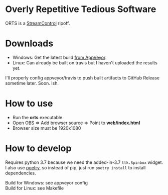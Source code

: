 # Overly Repetitive Tedious Software

ORTS is a [StreamControl][1] ripoff.

# Downloads

- Windows: Get the latest build [from AppVeyor][2].
- Linux: Can already be built on travis but I haven't uploaded the results yet.

I'll properly config appveyor/travis to push built artifacts to GitHub Release sometime
later. Soon. Ish.

# How to use

- Run the **orts** executable
- Open OBS => Add browser source => Point to **web/index.html**
- Browser size must be 1920x1080

# How to develop

Requires python 3.7 because we need the added-in-3.7 `ttk.Spinbox` widget.
I also use [poetry][3], so instead of pip, just run `poetry install` to install dependencies.

Build for Windows: see appveyor config  
Build for Linux: see Makefile

[1]: http://farpnut.net/streamcontrol/
[2]: https://ci.appveyor.com/project/nhanb/orts/build/artifacts
[3]: https://github.com/sdispater/poetry
